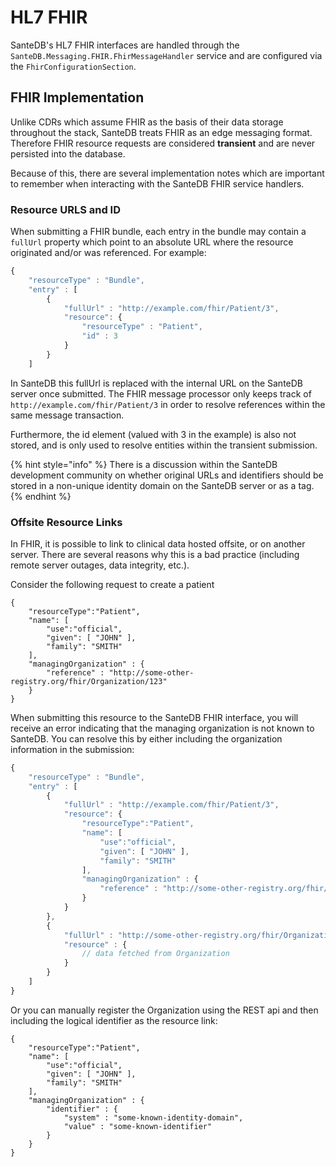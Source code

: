 # HL7 FHIR

SanteDB's HL7 FHIR interfaces are handled through the `SanteDB.Messaging.FHIR.FhirMessageHandler` service and are configured via the `FhirConfigurationSection`.

## FHIR Implementation

Unlike CDRs which assume FHIR as the basis of their data storage throughout the stack, SanteDB treats FHIR as an edge messaging format. Therefore FHIR resource requests are considered **transient** and are never persisted into the database.

Because of this, there are several implementation notes which are important to remember when interacting with the SanteDB FHIR service handlers.

### Resource URLS and ID

When submitting a FHIR bundle, each entry in the bundle may contain a `fullUrl` property which point to an absolute URL where the resource originated and/or was referenced. For example:

```javascript
{
    "resourceType" : "Bundle",
    "entry" : [
        {
            "fullUrl" : "http://example.com/fhir/Patient/3",
            "resource": {
                "resourceType" : "Patient",
                "id" : 3
            }
        }
    ]
```

In SanteDB this fullUrl is replaced with the internal URL on the SanteDB server once submitted. The FHIR message processor only keeps track of `http://example.com/fhir/Patient/3` in order to resolve references within the same message transaction. 

Furthermore, the id element \(valued with 3 in the example\) is also not stored, and is only used to resolve entities within the transient submission.

{% hint style="info" %}
There is a discussion within the SanteDB development community on whether original URLs and identifiers should be stored in a non-unique identity domain on the SanteDB server or as a tag. 
{% endhint %}

### Offsite Resource Links

In FHIR, it is possible to link to clinical data hosted offsite, or on another server. There are several reasons why this is a bad practice \(including remote server outages, data integrity, etc.\). 

Consider the following request to create a patient

```text
{
    "resourceType":"Patient",
    "name": [
        "use":"official",
        "given": [ "JOHN" ],
        "family": "SMITH"
    ],
    "managingOrganization" : {
        "reference" : "http://some-other-registry.org/fhir/Organization/123"
    }
}
```

When submitting this resource to the SanteDB FHIR interface, you will receive an error indicating that the managing organization is not known to SanteDB. You can resolve this by either including the organization information in the submission:

```javascript
{
    "resourceType" : "Bundle",
    "entry" : [
        {
            "fullUrl" : "http://example.com/fhir/Patient/3",
            "resource": {
                "resourceType":"Patient",
                "name": [
                    "use":"official",
                    "given": [ "JOHN" ],
                    "family": "SMITH"
                ],
                "managingOrganization" : {
                    "reference" : "http://some-other-registry.org/fhir/Organization/123"
                }
            }
        },
        {
            "fullUrl" : "http://some-other-registry.org/fhir/Organization/123",
            "resource" : {
                // data fetched from Organization
            }
        }
    ]
}
```

Or you can manually register the Organization using the REST api and then including the logical identifier as the resource link:

```text
{
    "resourceType":"Patient",
    "name": [
        "use":"official",
        "given": [ "JOHN" ],
        "family": "SMITH"
    ],
    "managingOrganization" : {
        "identifier" : {
            "system" : "some-known-identity-domain",
            "value" : "some-known-identifier"
        }
    }
}
```

